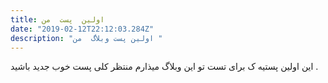 ```yaml
---
title: اولین  پست  من
date: "2019-02-12T22:12:03.284Z"
description: "اولین پست وبلاگ  من "
---
```


این اولین پستیه ک برای تست تو این وبلاگ میذارم 
منتظر کلی پست خوب جدید باشید .
